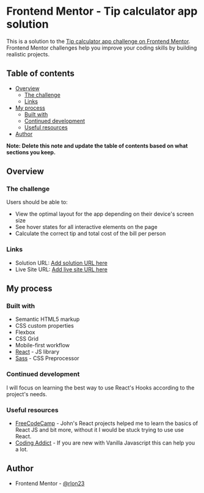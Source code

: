 # Frontend Mentor - Tip calculator app solution

This is a solution to the [Tip calculator app challenge on Frontend Mentor](https://www.frontendmentor.io/challenges/tip-calculator-app-ugJNGbJUX). Frontend Mentor challenges help you improve your coding skills by building realistic projects.

## Table of contents

- [Overview](#overview)
  - [The challenge](#the-challenge)
  - [Links](#links)
- [My process](#my-process)
  - [Built with](#built-with)
  - [Continued development](#continued-development)
  - [Useful resources](#useful-resources)
- [Author](#author)

**Note: Delete this note and update the table of contents based on what sections you keep.**

## Overview

### The challenge

Users should be able to:

- View the optimal layout for the app depending on their device's screen size
- See hover states for all interactive elements on the page
- Calculate the correct tip and total cost of the bill per person

### Links

- Solution URL: [Add solution URL here](https://github.com/rlon23/fem-tip-calculator)
- Live Site URL: [Add live site URL here](https://arlony-fem-tip-calculator.netlify.app/)

## My process

### Built with

- Semantic HTML5 markup
- CSS custom properties
- Flexbox
- CSS Grid
- Mobile-first workflow
- [React](https://reactjs.org/) - JS library
- [Sass](https://sass-lang.com/) - CSS Preprocessor

### Continued development

I will focus on learning the best way to use React's Hooks according to the project's needs.

### Useful resources

- [FreeCodeCamp](https://youtu.be/a_7Z7C_JCyo?t=27597) - John's React projects helped me to learn the basics of React JS and bit more, without it I would be stuck trying to use use React.
- [Coding Addict](https://www.youtube.com/watch?v=c5SIG7Ie0dM) - If you are new with Vanilla Javascript this can help you a lot.

## Author

- Frontend Mentor - [@rlon23](https://www.frontendmentor.io/profile/rlon23)

